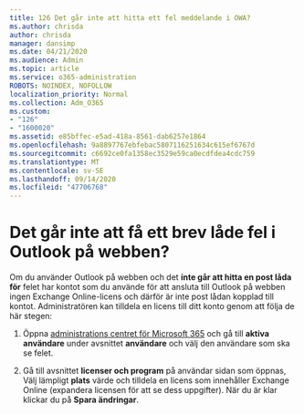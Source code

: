 ```yaml
---
title: 126 Det går inte att hitta ett fel meddelande i OWA?
ms.author: chrisda
author: chrisda
manager: dansimp
ms.date: 04/21/2020
ms.audience: Admin
ms.topic: article
ms.service: o365-administration
ROBOTS: NOINDEX, NOFOLLOW
localization_priority: Normal
ms.collection: Adm_O365
ms.custom:
- "126"
- "1600020"
ms.assetid: e85bffec-e5ad-418a-8561-dab6257e1864
ms.openlocfilehash: 9a8897767ebfebac5807116251634c615ef6767d
ms.sourcegitcommit: c6692ce0fa1358ec3529e59ca0ecdfdea4cdc759
ms.translationtype: MT
ms.contentlocale: sv-SE
ms.lasthandoff: 09/14/2020
ms.locfileid: "47706768"
---
```

# <a name="getting-a-mailbox-not-found-error-in-outlook-on-the-web"></a>Det går inte att få ett brev låde fel i Outlook på webben?

Om du använder Outlook på webben och det **inte går att hitta en post låda för** felet har kontot som du använde för att ansluta till Outlook på webben ingen Exchange Online-licens och därför är inte post lådan kopplad till kontot. Administratören kan tilldela en licens till ditt konto genom att följa de här stegen:

1. Öppna [administrations centret för Microsoft 365](https://portal.office.com/adminportal/home#/homepage) och gå till **aktiva användare** under avsnittet **användare** och välj den användare som ska se felet.

2. Gå till avsnittet **licenser och program** på användar sidan som öppnas, Välj lämpligt **plats** värde och tilldela en licens som innehåller Exchange Online (expandera licensen för att se dess uppgifter). När du är klar klickar du på **Spara ändringar**.
